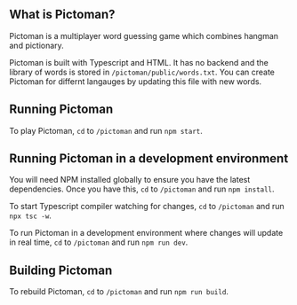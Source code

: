 ## What is Pictoman?

Pictoman is a multiplayer word guessing game which combines hangman and pictionary.

Pictoman is built with Typescript and HTML. It has no backend and the library of words is stored in `/pictoman/public/words.txt`. You can create Pictoman for differnt langauges by updating this file with new words.

## Running Pictoman

To play Pictoman, `cd` to `/pictoman` and run `npm start`.

## Running Pictoman in a development environment

You will need NPM installed globally to ensure you have the latest dependencies. Once you have this, `cd` to `/pictoman` and run `npm install`.

To start Typescript compiler watching for changes, `cd` to `/pictoman` and run `npx tsc -w`.

To run Pictoman in a development environment where changes will update in real time, `cd` to `/pictoman` and run `npm run dev`.

## Building Pictoman

To rebuild Pictoman, `cd` to `/pictoman` and run `npm run build`.
